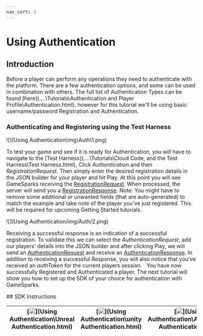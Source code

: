 ```yaml
---
nav_sort: 2
---
```


# Using Authentication

## Introduction

Before a player can perform any operations they need to authenticate with the platform. There are a few authentication options, and some can be used in combination with others. The full list of Authentication Types can be found [here](..\..\Tutorials\Authentication and Player Profile\Authentication.html), however for this tutorial we'll be using basic username/password Registration and Authentication.

### Authenticating and Registering using the Test Harness

![](Using Authentication\img\Auth\1.png)

To test your game and see if it is ready for Authentication, you will have to navigate to the [Test Harness](..\..\Tutorials\Cloud Code, and the Test Harness\Test Harness.html), Click *Authentication* and then *RegistrationRequest*. Then simply enter the desired registration details in the JSON builder for your player and hit Play. At this point you will see GameSparks receiving the [RegistrationRequest](https://docs.gamesparks.net/documentation/request-api/authentication-request-api/registrationrequest). When processed, the server will send you a [RegistrationResponse](https://docs.gamesparks.net/documentation/response-api/authentication-response-api/registrationresponse). Note: You might have to remove some additional or unwanted fields (that are auto-generated) to match the example and take note of the player you've just registered. This will be required for upcoming Getting Started tutorials.

![](Using Authentication/img/Auth/2.png)

Receiving a successful response is an indication of a successful registration. To validate this we can select the *AuthenticationRequest*, add our players' details into the JSON builder and after clicking Play, we will send an [AuthenticationRequest](/documentation/request-api/authentication-request-api/authenticationrequest) and receive an [AuthenticationResponse](https://docs.gamesparks.net/documentation/response-api/authentication-response-api/authenticationresponse). In addition to receiving a successful Response, you will also notice that you've received an *authToken* for the current players session.
 
You have now successfully Registered and Authenticated a player. The next tutorial will show you how to set up the SDK of your choice for authentication with GameSparks.      

## SDK Instructions

|[![](img/URLogo.png)](Using Authentication\Unreal Authentication.html)   |[![](img/UTLogo.png)](Using Authentication\unity Authentication.html)   |[![](img/ASLogo.png)](Using Authentication\ActionScript Authentication.html)   |
|---|---|---|
